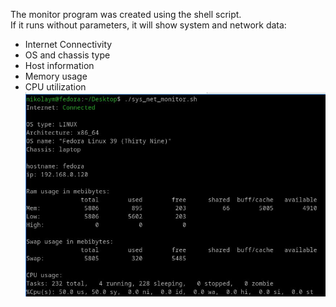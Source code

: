 The monitor program was created using the shell script.<br/>
If it runs without parameters, it will show system and network data:<br/>
  - Internet Connectivity<br/>
  - OS and chassis type<br/>
  - Host information<br/>
  - Memory usage<br/>
  - CPU utilization<br/>
![alt text](https://github.com/malykhinnik/system_network_monitor/blob/9ca2a21925b2651ef0b004b6bdc6fd1dc3d5088c/sys_net_mon_ps.jpg?raw=true)
